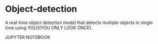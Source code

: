 # Object-detection
A real-time object detection model that detects multiple objects in single time using YOLO(YOU ONLY LOOK ONCE).


JUPYTER NOTEBOOK
